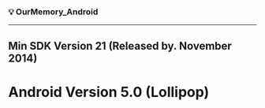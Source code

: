 ### :bulb: OurMemory_Android
---
## Min SDK Version 21 (Released by. November 2014)
# Android Version 5.0 (Lollipop)
